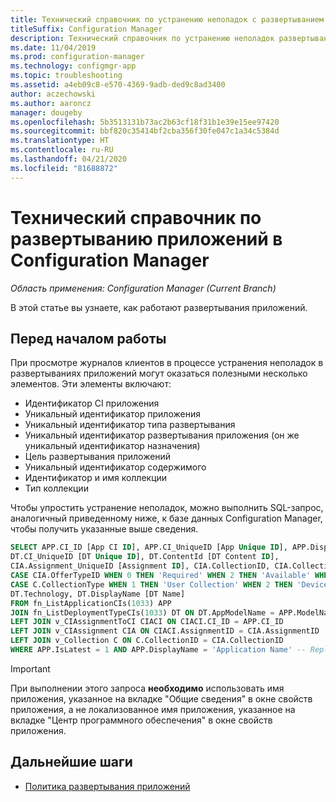 ```yaml
---
title: Технический справочник по устранению неполадок с развертыванием приложений
titleSuffix: Configuration Manager
description: Технический справочник по устранению неполадок развертывания приложений в Configuration Manager.
ms.date: 11/04/2019
ms.prod: configuration-manager
ms.technology: configmgr-app
ms.topic: troubleshooting
ms.assetid: a4eb09c8-e570-4369-9adb-ded9c8ad3400
author: aczechowski
ms.author: aaroncz
manager: dougeby
ms.openlocfilehash: 5b3513131b73ac2b63cf18f31b1e39e15ee97420
ms.sourcegitcommit: bbf820c35414bf2cba356f30fe047c1a34c5384d
ms.translationtype: HT
ms.contentlocale: ru-RU
ms.lasthandoff: 04/21/2020
ms.locfileid: "81688872"
---
```

# <a name="technical-reference-for-application-deployment-in-configuration-manager"></a>Технический справочник по развертыванию приложений в Configuration Manager

*Область применения: Configuration Manager (Current Branch)*

В этой статье вы узнаете, как работают развертывания приложений.

## <a name="before-you-begin"></a>Перед началом работы

При просмотре журналов клиентов в процессе устранения неполадок в развертываниях приложений могут оказаться полезными несколько элементов. Эти элементы включают:

- Идентификатор CI приложения
- Уникальный идентификатор приложения
- Уникальный идентификатор типа развертывания
- Уникальный идентификатор развертывания приложения (он же уникальный идентификатор назначения)
- Цель развертывания приложений
- Уникальный идентификатор содержимого
- Идентификатор и имя коллекции
- Тип коллекции

Чтобы упростить устранение неполадок, можно выполнить SQL-запрос, аналогичный приведенному ниже, к базе данных Configuration Manager, чтобы получить указанные выше сведения.

```sql
SELECT APP.CI_ID [App CI ID], APP.CI_UniqueID [App Unique ID], APP.DisplayName [App Name],
DT.CI_UniqueID [DT Unique ID], DT.ContentId [DT Content ID],
CIA.Assignment_UniqueID [Assignment ID], CIA.CollectionID, CIA.CollectionName,
CASE CIA.OfferTypeID WHEN 0 THEN 'Required' WHEN 2 THEN 'Available' WHEN 3 THEN 'Simulate' ELSE 'Unknown' END AS [Deployment Purpose],
CASE C.CollectionType WHEN 1 THEN 'User Collection' WHEN 2 THEN 'Device Collection' ELSE 'Unknown' END AS [Collection Type],
DT.Technology, DT.DisplayName [DT Name]
FROM fn_ListApplicationCIs(1033) APP
JOIN fn_ListDeploymentTypeCIs(1033) DT ON DT.AppModelName = APP.ModelName AND DT.IsLatest = 1
LEFT JOIN v_CIAssignmentToCI CIACI ON CIACI.CI_ID = APP.CI_ID
LEFT JOIN v_CIAssignment CIA ON CIACI.AssignmentID = CIA.AssignmentID
LEFT JOIN v_Collection C ON C.CollectionID = CIA.CollectionID
WHERE APP.IsLatest = 1 AND APP.DisplayName = 'Application Name' -- Replace Application Name
```

> [!IMPORTANT]
> При выполнении этого запроса **необходимо** использовать имя приложения, указанное на вкладке "Общие сведения" в окне свойств приложения, а не локализованное имя приложения, указанное на вкладке "Центр программного обеспечения" в окне свойств приложения.

## <a name="next-steps"></a>Дальнейшие шаги

- [Политика развертывания приложений](deployment-policy-technical-reference.md)
